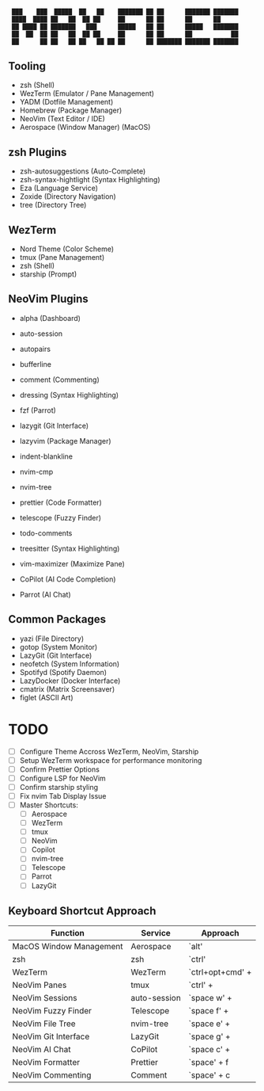 #

```zsh
 ███    ███  █████  ██   ██    ███████ ██ ██      ███████ ███████
 ████  ████ ██   ██  ██ ██     ██      ██ ██      ██      ██
 ██ ████ ██ ███████   ███      █████   ██ ██      █████   ███████
 ██  ██  ██ ██   ██  ██ ██     ██      ██ ██      ██           ██
 ██      ██ ██   ██ ██   ██ ██ ██      ██ ███████ ███████ ███████
```

## Tooling

- zsh (Shell)
- WezTerm (Emulator / Pane Management)
- YADM (Dotfile Management)
- Homebrew (Package Manager)
- NeoVim (Text Editor / IDE)
- Aerospace (Window Manager) (MacOS)

## zsh Plugins

- zsh-autosuggestions (Auto-Complete)
- zsh-syntax-hightlight (Syntax Highlighting)
- Eza (Language Service)
- Zoxide (Directory Navigation)
- tree (Directory Tree)

## WezTerm

- Nord Theme (Color Scheme)
- tmux (Pane Management)
- zsh (Shell)
- starship (Prompt)

## NeoVim Plugins

- alpha (Dashboard)
- auto-session
- autopairs
- bufferline
- comment (Commenting)
- dressing (Syntax Highlighting)
- fzf (Parrot)
- lazygit (Git Interface)
- lazyvim (Package Manager)
- indent-blankline
- nvim-cmp
- nvim-tree
- prettier (Code Formatter)
- telescope (Fuzzy Finder)
- todo-comments
- treesitter (Syntax Highlighting)
- vim-maximizer (Maximize Pane)

- CoPilot (AI Code Completion)
- Parrot (AI Chat)

## Common Packages

- yazi (File Directory)
- gotop (System Monitor)
- LazyGit (Git Interface)
- neofetch (System Information)
- Spotifyd (Spotify Daemon)
- LazyDocker (Docker Interface)
- cmatrix (Matrix Screensaver)
- figlet (ASCII Art)

# TODO

- [ ] Configure Theme Accross WezTerm, NeoVim, Starship
- [ ] Setup WezTerm workspace for performance monitoring
- [ ] Confirm Prettier Options
- [ ] Configure LSP for NeoVim
- [ ] Confirm starship styling
- [ ] Fix nvim Tab Display Issue
- [ ] Master Shortcuts:
  - [ ] Aerospace
  - [ ] WezTerm
  - [ ] tmux
  - [ ] NeoVim
  - [ ] Copilot
  - [ ] nvim-tree
  - [ ] Telescope
  - [ ] Parrot
  - [ ] LazyGit

## Keyboard Shortcut Approach

| Function                 | Service       | Approach           |
|--------------------------|---------------|--------------------|
| MacOS Window Management  | Aerospace     | `alt'              |
| zsh                      | zsh           | `ctrl'             |
| WezTerm                  | WezTerm       | `ctrl+opt+cmd' +   |
| NeoVim Panes             | tmux          | `ctrl' +           |
| NeoVim Sessions          | auto-session  | `space w' +        |
| NeoVim Fuzzy Finder      | Telescope     | `space f' +        |
| NeoVim File Tree         | nvim-tree     | `space e' +        |
| NeoVim Git Interface     | LazyGit       | `space g' +        |
| NeoVim AI Chat           | CoPilot       | `space c' +        |
| NeoVim Formatter         | Prettier      | `space' + f        |
| NeoVim Commenting        | Comment       | `space' + c        |



